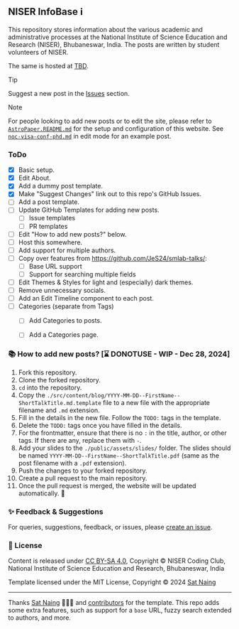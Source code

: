 ## NISER InfoBase ℹ️

This repository stores information about the various academic and administrative processes at the National Institute of Science Education and Research (NISER), Bhubaneswar, India. The posts are written by student volunteers of NISER.

The same is hosted at [TBD]().

> [!TIP]
> Suggest a new post in the [Issues](https://github.com/JeS24/niser-info-base/issues/new) section.

> [!NOTE]
> For people looking to add new posts or to edit the site, please refer to [`AstroPaper.README.md`](./AstroPaper.README.md) for the setup and configuration of this website.
> See [`noc-visa-conf-phd.md`](https://github.com/JeS24/niser-info-base/edit/main/src/content/blog/noc-visa-conf-phd.md) in edit mode for an example post.


### ToDo
- [x] Basic setup.
- [x] Edit About.
- [x] Add a dummy post template.
- [x] Make "Suggest Changes" link out to this repo's GitHub Issues.
- [ ] Add a post template.
- [ ] Update GitHub Templates for adding new posts.
  - [ ] Issue templates
  - [ ] PR templates
- [ ] Edit "How to add new posts?" below.
- [ ] Host this somewhere.
- [ ] Add support for multiple authors.
- [ ] Copy over features from https://github.com/JeS24/smlab-talks/:
  - [ ] Base URL support
  - [ ] Support for searching multiple fields
- [ ] Edit Themes & Styles for light and (especially) dark themes.
- [ ] Remove unnecessary socials.
- [ ] Add an Edit Timeline component to each post.
- [ ] Categories (separate from Tags)
  - [ ] Add Categories to posts.
  - [ ] Add a Categories page.


### 📚 How to add new posts? [⌛ DONOTUSE - WIP - Dec 28, 2024]

1. Fork this repository.
2. Clone the forked repository.
3. `cd` into the repository.
4. Copy the `./src/content/blog/YYYY-MM-DD--FirstName--ShortTalkTitle.md.template` file to a new file with the appropriate filename and `.md` extension.
5. Fill in the details in the new file. Follow the `TODO:` tags in the template.
6. Delete the `TODO:` tags once you have filled in the details.
7. For the frontmatter, ensure that there is no `:` in the title, author, or other tags. If there are any, replace them with ` - `.
8. Add your slides to the `./public/assets/slides/` folder. The slides should be named `YYYY-MM-DD--FirstName--ShortTalkTitle.pdf` (same as the post filename with a `.pdf` extension).
9. Push the changes to your forked repository.
10. Create a pull request to the main repository.
11. Once the pull request is merged, the website will be updated automatically. 🥳

### ✨ Feedback & Suggestions

For queries, suggestions, feedback, or issues, please [create an issue](https://github.com/JeS24/niser-info-base/issues/new).

### 📜 License

Content is released under [CC BY-SA 4.0](https://creativecommons.org/licenses/by-sa/4.0/), Copyright © NISER Coding Club, National Institute of Science Education and Research, Bhubaneswar, India

Template licensed under the MIT License, Copyright © 2024 [Sat Naing](https://satnaing.dev)

---
Thanks [Sat Naing](https://satnaing.dev) 👨🏻‍💻 and [contributors](https://github.com/satnaing/astro-paper/graphs/contributors) for the template. This repo adds some extra features, such as support for a `base` URL, fuzzy search extended to authors, and more.
